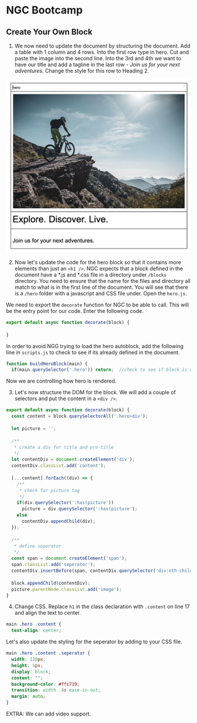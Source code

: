 # NGC Bootcamp

## Create Your Own Block

1. We now need to update the document by structuring the document.  Add a table with 1 column and 4 rows.  Into the first row type in hero.  Cut and paste the image into the second line.  Into the 3rd and 4th we want to have our title and add a tagline in the last row - *Join us for your next adventures.*  Change the style for this row to Heading 2.

![hero-block](./assets/update-hero-block.png)

2. Now let's update the code for the hero block so that it contains more elements than just an `<h1 />`.  NGC expects that a block defined in the document have a *.js and *.css file in a directory under `/blocks` directory.  You need to ensure that the name for the files and directory all match to what is in the first line of the document.  You will see that there is a `/hero` folder with a javascript and CSS file under.  Open the `hero.js`.

We need to export the `decorate` function for NGC to be able to call.  This will be the entry point for our code. Enter the following code.

```javascript
export default async function decorate(block) {

}
```

In order to avoid NGG trying to load the hero autoblock, add the following line in `scripts.js` to check to see if its already defined in the document.

```javascript
function buildHeroBlock(main) {
  if(main.querySelector('.hero')) return;  //check to see if block is defined

```

Now we are controlling how hero is rendered.

3. Let's now structure the DOM for the block.  We will add a couple of selectors and put the content in a `<div />`.

```javascript
export default async function decorate(block) {
  const content = block.querySelectorAll('.hero>div');
  
  let picture = '';

  /**
   * create a div for title and pre-title
   */
  let contentDiv = document.createElement('div');
  contentDiv.classList.add('content');

  [...content].forEach((div) => {
    /**
     * check for picture tag
     */
    if(div.querySelector(':has(picture'))
      picture = div.querySelector(':has(picture');
    else 
      contentDiv.appendChild(div);
  });

  /**
   * define seperator
   */
  const span = document.createElement('span');
  span.classList.add('seperator');
  contentDiv.insertBefore(span, contentDiv.querySelector('div:nth-child(2)'));
  
  block.appendChild(contentDiv);
  picture.parentNode.classList.add('image');
}
```

4. Change CSS. Replace `h1` in the class declaration with `.content` on line 17 and align the text to center.

```css
main .hero .content {
  text-align: center;
```

Let's also update the styling for the seperator by adding to your CSS file.

```css
main .hero .content .seperator {
  width: 128px;
  height: 5px;
  display: block;
  content: "";
  background-color: #ffc719;
  transition: width .4s ease-in-out;
  margin: auto;
}
```

EXTRA: We can add video support.

